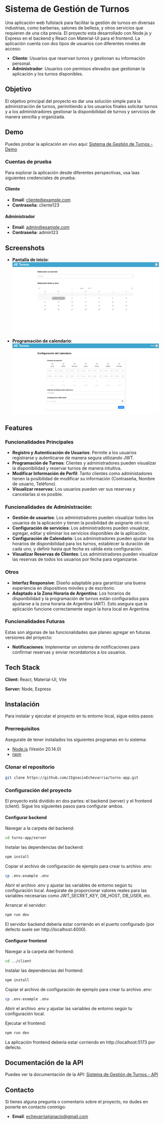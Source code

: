 
# Sistema de Gestión de Turnos

Una aplicación web fullstack para facilitar la gestión de turnos en diversas industrias, como barberias, salones de belleza, y otros servicios que requieren de una cita previa. El proyecto esta desarrollado con Node.js y Express en el backend y React con Material-UI para el frontend.
La aplicación cuenta con dos tipos de usuarios con diferentes niveles de acceso:

- **Cliente**: Usuarios que reservan turnos y gestionan su información personal.
- **Administrador**: Usuarios con permisos elevados que gestionan la aplicación y los turnos disponibles.

## Objetivo
El objetivo principal del proyecto es dar una solución simple para la administración de turnos, perimitiendo a los usuarios finales solicitar turnos y a los administradores gestionar la disponibilidad de turnos y servicios de manera sencilla y organizada.
## Demo

Puedes probar la aplicación en vivo aquí: [Sistema de Gestión de Turnos - Demo](https://jieturns.vercel.app/)

### Cuentas de prueba
Para explorar la aplicación desde diferentes perspectivas, usa laas siguientes credenciales de prueba:

#### Cliente
- **Email**: cliente@example.com
- **Contraseña**: cliente123

#### Administrador
- **Email**: admin@example.com
- **Contraseña**: admin123
## Screenshots

- **Pantalla de inicio**: ![Pantalla de inicio](./assets/screenshots/home.PNG)

- **Programación de calendario**: ![Pantalla de inicio](./assets/screenshots/calendar.PNG)


## Features

### Funcionalidades Principales

- **Registro y Autenticación de Usuarios**: Permite a los usuarios registrarse y autenticarse de manera segura utilizando JWT.
- **Programación de Turnos**: Clientes y administradores pueden visualizar la disponibilidad y reservar turnos de manera intuitiva.
- **Modificar Información de Perfil**: Tanto clientes como administadores tienen la posibilidad de modificar su información (Contraseña, Nombre de usuario, Teléfono).
- **Visualizar reservas**: Los usuarios pueden ver sus reservas y cancelarlas si es posible.

### Funcionalidades de Administración:
- **Gestión de usuarios**: Los administradores pueden visualizar todos los usuarios de la aplicación y tienen la posibilidad de asignarle otro rol.
- **Configuración de servicios**: Los administradores pueden visualizar, agregar, editar y eliminar los servicios disponibles de la aplicación.
- **Configuración de Calendario**: Los administradores pueden ajustar los horarios de disponibilidad para los turnos, establecer la duración de cada uno, y definir hasta qué fecha es válida esta configuración.
- **Visualizar Reservas de Clientes**: Los administradores pueden visualizar las reservas de todos los usuarios por fecha para organizarse.

### Otros
- **Interfaz Responsive**: Diseño adaptable para garantizar una buena experiencia en dispositivos móviles y de escritorio.
- **Adaptado a la Zona Horaria de Argentina**: Los horarios de disponibilidad y la programación de turnos están configurados para ajustarse a la zona horaria de Argentina (ART). Esto asegura que la aplicación funcione correctamente según la hora local en Argentina.

### Funcionalidades Futuras
Estas son algunas de las funcionalidades que planeo agregar en futuras versiones del proyecto:

- **Notificaciones**: Implementar un sistema de notificaciones para confirmar reservas y enviar recordatorios a los usuarios.
## Tech Stack

**Client:** React, Material-UI, Vite

**Server:** Node, Express


## Instalación

Para instalar y ejecutar el proyecto en tu entorno local, sigue estos pasos:

### Prerrequisitos
Asegurate de tener instalados los siguientes programas en tu sistema:

- [Node.js](https://nodejs.org/) (Vesión 20.14.0)
- [npm](https://www.npmjs.com/)

### Clonar el repositorio

```bash
git clone https://github.com/JIgnacioEchevarria/turns-app.git
```

### Configuración del proyecto
El proyecto está dividido en dos partes: el backend (server) y el frontend (client). Sigue los siguientes pasos para configurar ambos.

#### Configurar backend
Navegar a la carpeta del backend:
```bash
cd turns-app/server
```
Instalar las dependencias del backend:
```bash
npm install
```
Copiar el archivo de configuración de ejemplo para crear tu archivo .env:
```bash
cp .env.example .env
```

Abrir el archivo .env y ajustar las variables de entorno según tu configuración local.
Asegúrate de proporcionar valores reales para las variables necesarias como JWT_SECRET_KEY, DB_HOST, DB_USER, etc.

Arrancar el servidor:
```bash
npm run dev
```
El servidor backend debería estar corriendo en el puerto configurado (por defecto suele ser http://localhost:4000).
#### Configurar frontend
Navegar a la carpeta del frontend:
```bash
cd ../client
```
Instalar las dependencias del frontend:
```bash
npm install
```
Copiar el archivo de configuración de ejemplo para crear tu archivo .env:
```bash
cp .env.example .env
```

Abrir el archivo .env y ajustar las variables de entorno según tu configuración local.

Ejecutar el frontend:
```bash
npm run dev
```
La aplicación frontend debería estar corriendo en http://localhost:5173 por defecto.
## Documentación de la API

Puedes ver la documentación de la API: [Sistema de Gestión de Turnos - API](https://turns-app.onrender.com/api/v1/docs/)



## Contacto
Si tienes alguna pregunta o comentario sobre el proyecto, no dudes en ponerte en contacto conmigo:

- **Email**: echevarriajignacio@gmail.com

